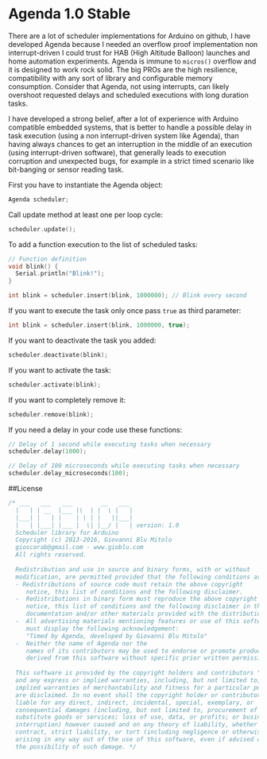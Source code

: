 Agenda 1.0 Stable
======

There are a lot of scheduler implementations for Arduino on github, I have developed Agenda because I needed an overflow proof implementation non interrupt-driven I could trust for HAB (High Altitude Balloon) launches and home automation experiments. Agenda is immune to `micros()` overflow and it is designed to work rock solid. The big PROs are the high resilience, compatibility with any sort of library and configurable memory consumption. Consider that Agenda, not using interrupts, can likely overshoot requested delays and scheduled executions with long duration tasks. 

I have developed a strong belief, after a lot of experience with Arduino compatible embedded systems, that is better to handle a possible delay in task execution (using a non interrupt-driven system like Agenda), than having always chances to get an interruption in the middle of an execution (using interrupt-driven software), that generally leads to execution corruption and unexpected bugs, for example in a strict timed scenario like bit-banging or sensor reading task. 

First you have to instantiate the Agenda object:
```cpp
Agenda scheduler;
```

Call update method at least one per loop cycle:
```cpp
scheduler.update();
```

To add a function execution to the list of scheduled tasks:
```cpp
// Function definition
void blink() {
  Serial.println("Blink!");
}

int blink = scheduler.insert(blink, 1000000); // Blink every second 
```

If you want to execute the task only once pass `true` as third parameter:
```cpp
int blink = scheduler.insert(blink, 1000000, true);
```

If you want to deactivate the task you added:
```cpp
scheduler.deactivate(blink);
```

If you want to activate the task:
```cpp
scheduler.activate(blink);
```

If you want to completely remove it:
```cpp
scheduler.remove(blink);
```

If you need a delay in your code use these functions:
```cpp
// Delay of 1 second while executing tasks when necessary
scheduler.delay(1000); 

// Delay of 100 microseconds while executing tasks when necessary
scheduler.delay_microseconds(100); 
```

##License
```cpp
/* ___   ___   ___        __   ___
  |   | | __  |___ |\  | |  \ |   |
  |___| |   | |    | \ | |   ||___|
  |   | |___| |___ |  \| |__/ |   | version: 1.0
  Scheduler library for Arduino
  Copyright (c) 2013-2016, Giovanni Blu Mitolo 
  gioscarab@gmail.com - www.gioblu.com
  All rights reserved.
  
  Redistribution and use in source and binary forms, with or without
  modification, are permitted provided that the following conditions are met:
  - Redistributions of source code must retain the above copyright
     notice, this list of conditions and the following disclaimer.
  -  Redistributions in binary form must reproduce the above copyright
     notice, this list of conditions and the following disclaimer in the
     documentation and/or other materials provided with the distribution.
  -  All advertising materials mentioning features or use of this software
     must display the following acknowledgement:
     "Timed by Agenda, developed by Giovanni Blu Mitolo"
  -  Neither the name of Agenda nor the
     names of its contributors may be used to endorse or promote products
     derived from this software without specific prior written permission.
  
  This software is provided by the copyright holders and contributors "as is"
  and any express or implied warranties, including, but not limited to, the
  implied warranties of merchantability and fitness for a particular purpose
  are disclaimed. In no event shall the copyright holder or contributors be
  liable for any direct, indirect, incidental, special, exemplary, or
  consequential damages (including, but not limited to, procurement of
  substitute goods or services; loss of use, data, or profits; or business
  interruption) however caused and on any theory of liability, whether in
  contract, strict liability, or tort (including negligence or otherwise)
  arising in any way out of the use of this software, even if advised of
  the possibility of such damage. */
```
